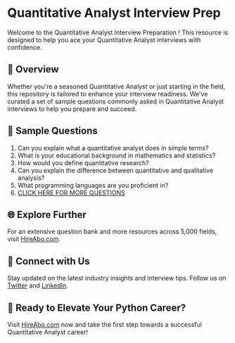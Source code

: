 # Quantitative Analyst Interview Prep

Welcome to the Quantitative Analyst Interview Preparation ! This resource is designed to help you ace your Quantitative Analyst interviews with confidence.

## 🚀 Overview

Whether you're a seasoned Quantitative Analyst or just starting in the field, this repository is tailored to enhance your interview readiness. We've curated a set of sample questions commonly asked in Quantitative Analyst interviews to help you prepare and succeed.

## 📝 Sample Questions

1. Can you explain what a quantitative analyst does in simple terms?
2. What is your educational background in mathematics and statistics?
3. How would you define quantitative research?
4. Can you explain the difference between quantitative and qualitative analysis?
5. What programming languages are you proficient in?
6. [CLICK HERE FOR MORE QUESTIONS](https://hireabo.com/job/19_0_8/Quantitative%20Analyst)

## 🌐 Explore Further

For an extensive question bank and more resources across 5,000 fields, visit [HireAbo.com](https://www.hireabo.com).

## 📱 Connect with Us

Stay updated on the latest industry insights and interview tips. Follow us on [Twitter](https://twitter.com/hireabo) and [LinkedIn](https://www.linkedin.com/in/hire-abo-3609972a8/).

## 🚀 Ready to Elevate Your Python Career?

Visit [HireAbo.com](https://www.hireabo.com) now and take the first step towards a successful Quantitative Analyst career!